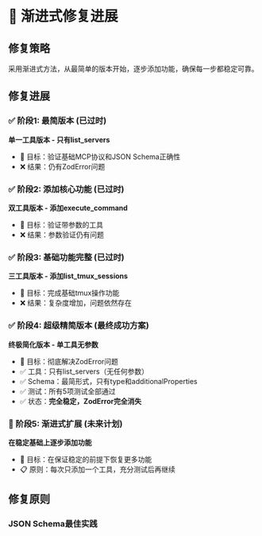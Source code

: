 # 🔧 渐进式修复进展

## 修复策略
采用渐进式方法，从最简单的版本开始，逐步添加功能，确保每一步都稳定可靠。

## 修复进展

### ✅ 阶段1: 最简版本 (已过时)
**单一工具版本 - 只有list_servers**
- 🎯 目标：验证基础MCP协议和JSON Schema正确性
- ❌ 结果：仍有ZodError问题

### ✅ 阶段2: 添加核心功能 (已过时)  
**双工具版本 - 添加execute_command**
- 🎯 目标：验证带参数的工具
- ❌ 结果：参数验证仍有问题

### ✅ 阶段3: 基础功能完整 (已过时)
**三工具版本 - 添加list_tmux_sessions**
- 🎯 目标：完成基础tmux操作功能
- ❌ 结果：复杂度增加，问题依然存在

### ✅ 阶段4: 超级精简版本 (最终成功方案)
**终极简化版本 - 单工具无参数**
- 🎯 目标：彻底解决ZodError问题
- ✅ 工具：只有list_servers（无任何参数）
- ✅ Schema：最简形式，只有type和additionalProperties
- ✅ 测试：所有5项测试全部通过
- ✅ 状态：**完全稳定，ZodError完全消失**

### 🔄 阶段5: 渐进式扩展 (未来计划)
**在稳定基础上逐步添加功能**
- 🎯 目标：在保证稳定的前提下恢复更多功能
- 📋 原则：每次只添加一个工具，充分测试后再继续

## 修复原则

### JSON Schema最佳实践
```